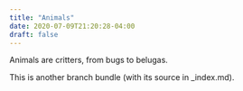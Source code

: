 ```yaml
---
title: "Animals"
date: 2020-07-09T21:20:28-04:00
draft: false
---
```


Animals are critters, from bugs to belugas.

This is another branch bundle (with its source in _index.md).